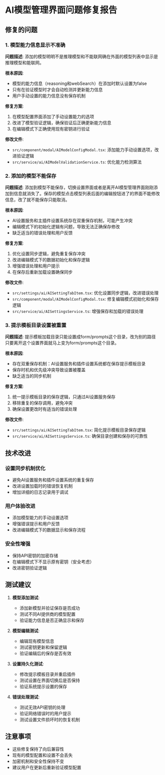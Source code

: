 # AI模型管理界面问题修复报告

## 修复的问题

### 1. 模型能力信息显示不准确
**问题描述**: 添加的模型明明不是推理模型和不能联网确在外面的模型列表中显示是推理模型和能联网。

**根本原因**: 
- 模型的能力信息（reasoning和webSearch）在添加时默认设置为false
- 只有在验证模型时才会自动检测并更新能力信息
- 用户手动设置的能力信息没有保存机制

**修复方案**:
1. 在模型配置界面添加了手动设置能力的选项
2. 改进了模型验证逻辑，确保验证后正确更新能力信息
3. 在编辑模式下正确使用现有密钥进行验证

**修改文件**:
- `src/component/modal/AIModelConfigModal.tsx`: 添加能力手动设置选项，改进验证逻辑
- `src/service/ai/AIModelValidationService.ts`: 优化能力检测算法

### 2. 添加的模型不能保存
**问题描述**: 添加到模型不能保存，切换设置界面或者是离开AI模型管理界面刚刚添加到信息就消失了。保存的模型点击模型列表后面的编辑按钮进了的界面不能修改信息，改了就不能保存只能取消。

**根本原因**:
- AI设置服务和主插件设置系统存在双重保存机制，可能产生冲突
- 编辑模式下的初始化逻辑有问题，导致无法正确保存修改
- 缺乏适当的错误处理和用户反馈

**修复方案**:
1. 优化设置同步逻辑，避免重复保存冲突
2. 改进编辑模式下的数据初始化和保存逻辑
3. 增强错误处理和用户提示
4. 在保存后重新加载设置确保同步

**修改文件**:
- `src/settings/ai/AISettingTabItem.tsx`: 优化设置同步逻辑，改进错误处理
- `src/component/modal/AIModelConfigModal.tsx`: 修复编辑模式初始化和保存逻辑
- `src/service/ai/AISettingsService.ts`: 增强保存和加载的错误处理

### 3. 提示模板目录设置被重置
**问题描述**: 提示模板加载目录只能设置成form/prompts这个目录，改为别的路径只要离开这个设置界面就马上变为form/prompts这个目录。

**根本原因**:
- 存在双重保存机制：AI设置服务和插件设置系统都在保存提示模板目录
- 保存时机和优先级冲突导致设置被覆盖
- 缺乏适当的同步机制

**修复方案**:
1. 统一提示模板目录的保存逻辑，只通过AI设置服务保存
2. 移除重复的保存调用，避免冲突
3. 确保设置更改时有适当的错误处理

**修改文件**:
- `src/settings/ai/AISettingTabItem.tsx`: 简化提示模板目录保存逻辑
- `src/service/ai/AISettingsService.ts`: 确保目录创建和保存的可靠性

## 技术改进

### 设置同步机制优化
- 避免AI设置服务和插件设置系统的重复保存
- 改进设置加载时的错误恢复机制
- 增加详细的日志记录用于调试

### 用户体验改进
- 添加模型能力的手动设置选项
- 增强错误提示和用户反馈
- 改进编辑模式下的数据显示和保存流程

### 安全性增强
- 保持API密钥的加密存储
- 在编辑模式下不显示原有密钥（安全考虑）
- 改进密钥验证逻辑

## 测试建议

1. **模型添加测试**:
   - 添加新模型并验证保存是否成功
   - 测试不同AI提供商的模型配置
   - 验证能力信息是否正确显示和保存

2. **模型编辑测试**:
   - 编辑现有模型信息
   - 测试密钥更新和保留逻辑
   - 验证编辑后的保存是否有效

3. **设置持久化测试**:
   - 修改提示模板目录并重启插件
   - 测试设置在界面切换后是否保持
   - 验证系统提示设置的保存

4. **错误处理测试**:
   - 测试无效API密钥的处理
   - 验证网络错误时的用户提示
   - 测试设置文件损坏时的恢复机制

## 注意事项

- 这些修复保持了向后兼容性
- 现有的模型配置和设置不会丢失
- 加密机制和安全性保持不变
- 建议用户在更新后重新验证模型配置
